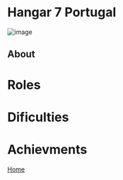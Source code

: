 # Hangar 7 Portugal


![image](https://imageurlhere.com)

## About

# Roles

# Dificulties

# Achievments

[Home](../index.md)

